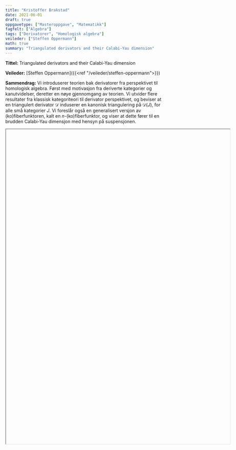 ```yaml
---
title: "Kristoffer Brakstad"
date: 2021-06-01
draft: true
oppgavetype: ["Masteroppgave", "Matematikk"]
fagfelt: ["Algebra"]
tags: ["Derivatorer", "Homologisk algebra"]
veileder: ["Steffen Oppermann"]
math: true
summary: "Triangulated derivators and their Calabi-Yau dimension"
---
```


**Tittel:** Triangulated derivators and their Calabi-Yau dimension

**Veileder:** [Steffen Oppermann]({{<ref "/veileder/steffen-oppermann">}}) 

**Sammendrag:** Vi introduserer teorien bak derivatorer fra perspektivet til homologisk algebra. Først med motivasjon fra deriverte kategorier og kanutvidelser, deretter en nøye gjennomgang av teorien. Vi utvider flere resultater fra klassisk kategoriteori til derivator perspektivet, og beviser at en triangulert derivator $\mathscr{D}$ induserer en kanonisk triangulering på $\mathscr{D}(J)$, for alle små kategorier $J$. Vi foreslår også en generalisert versjon av (ko)fiberfunktoren, kalt en $n$-(ko)fiberfunktor, og viser at dette fører til en brudden Calabi-Yau dimensjon med hensyn på suspensjonen.

<iframe src="" width="700" height="980" allow="autoplay"></iframe>
